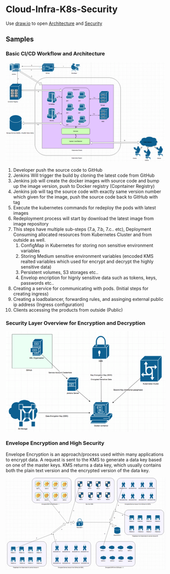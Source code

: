 # Cloud-Infra-K8s-Security

Use [draw.io](https://www.draw.io/) to open [Architecture](https://github.com/akhilrajmailbox/Cloud-Infra-K8s-Security/tree/master/Architecture)  and [Security](https://github.com/akhilrajmailbox/Cloud-Infra-K8s-Security/tree/master/Security)


## Samples


### Basic CI/CD Workflow and Architecture

![Architecture](https://github.com/akhilrajmailbox/Cloud-Infra-K8s-Security/blob/master/Snapshots/cicd-workflow.png)



1. Developer push the  source code to GitHub
2. Jenkins Will trigger the build by cloning the latest code from GitHub
3. Jenkins job will create the docker images with source code and bump up the image version, push to Docker registry (Copntainer Registry)
4. Jenkins job will tag the source code with exactly same version number which given for the image, push the source code back to GitHub with tag
5. Execute the kubernetes commands for redeploy the pods with latest images
6. Redeployment process will start by download the latest image from image repository
7. This steps have multiple sub-steps (7.a, 7.b, 7.c.. etc), Deployment Consuming allocated resources from Kubernetes Cluster and from outside as well.
    1. ConfigMap in Kubernetes for storing non sensitive environment variables
    2. Storing Medium sensitive environment variables (encoded KMS realted variables which used for encrypt and decrypt the highly sensitive data)
    3. Persistent volumes, S3 storages etc..
    4. Envelop encription for hignly sensitive data such as tokens, keys, passwords etc..
8. Creating a service for communicating with pods. (Initial steps for creating ingress)
9. Creating a loadbalancer, forwarding rules, and assinging external public ip address (Ingress configuration)
10. Clients accessing the products from outside (Public)



### Security Layer Overview for Encryption and Decryption

![KMS-overview](https://github.com/akhilrajmailbox/Cloud-Infra-K8s-Security/blob/master/Snapshots/KMS-overview.png)


### Envelope Encryption and High Security

Envelope Encryption is an approach/process used within many applications to encrypt data. A request is sent to the KMS to generate a data key based on one of the master keys. KMS returns a data key, which usually contains both the plain text version and the encrypted version of the data key.



![KMS-Workflow](https://github.com/akhilrajmailbox/Cloud-Infra-K8s-Security/blob/master/Snapshots/KMS-Workflow.png)
